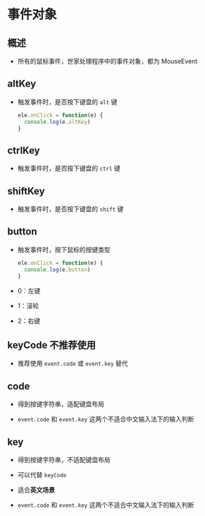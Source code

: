 # 事件对象

## 概述

+ 所有的鼠标事件，世家处理程序中的事件对象，都为 MouseEvent

## altKey

+ 触发事件时，是否按下键盘的 `alt` 键

  ```js
  ele.onClick = function(e) {
    console.log(e.altKey)
  }
  ```

## ctrlKey

+ 触发事件时，是否按下键盘的 `ctrl` 键

## shiftKey

+ 触发事件时，是否按下键盘的 `shift` 键

## button

+ 触发事件时，按下鼠标的按键类型

  ```js
  ele.onClick = function(e) {
    console.log(e.button)
  }
  ```

+ 0：左键

+ 1：滚轮

+ 2：右键

## keyCode 不推荐使用

+ 推荐使用 `event.code` 或 `event.key` 替代

## code

+ 得到按键字符串，适配键盘布局

+ `event.code` 和 `event.key` 这两个不适合中文输入法下的输入判断

## key

+ 得到按键字符串，不适配键盘布局

+ 可以代替 `keyCode`

+ 适合**英文场景**

+ `event.code` 和 `event.key` 这两个不适合中文输入法下的输入判断
